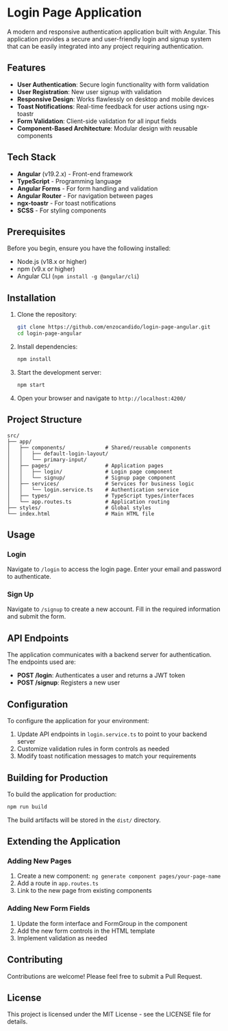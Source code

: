 # Login Page Application

A modern and responsive authentication application built with Angular. This application provides a secure and user-friendly login and signup system that can be easily integrated into any project requiring authentication.

## Features

- **User Authentication**: Secure login functionality with form validation
- **User Registration**: New user signup with validation
- **Responsive Design**: Works flawlessly on desktop and mobile devices
- **Toast Notifications**: Real-time feedback for user actions using ngx-toastr
- **Form Validation**: Client-side validation for all input fields
- **Component-Based Architecture**: Modular design with reusable components

## Tech Stack

- **Angular** (v19.2.x) - Front-end framework
- **TypeScript** - Programming language
- **Angular Forms** - For form handling and validation
- **Angular Router** - For navigation between pages
- **ngx-toastr** - For toast notifications
- **SCSS** - For styling components

## Prerequisites

Before you begin, ensure you have the following installed:

- Node.js (v18.x or higher)
- npm (v9.x or higher)
- Angular CLI (`npm install -g @angular/cli`)

## Installation

1. Clone the repository:

   ```bash
   git clone https://github.com/enzocandido/login-page-angular.git
   cd login-page-angular
   ```

2. Install dependencies:

   ```bash
   npm install
   ```

3. Start the development server:

   ```bash
   npm start
   ```

4. Open your browser and navigate to `http://localhost:4200/`

## Project Structure

```
src/
├── app/
│   ├── components/             # Shared/reusable components
│   │   ├── default-login-layout/
│   │   └── primary-input/
│   ├── pages/                  # Application pages
│   │   ├── login/              # Login page component
│   │   └── signup/             # Signup page component
│   ├── services/               # Services for business logic
│   │   └── login.service.ts    # Authentication service
│   ├── types/                  # TypeScript types/interfaces
│   └── app.routes.ts           # Application routing
├── styles/                     # Global styles
└── index.html                  # Main HTML file
```

## Usage

### Login

Navigate to `/login` to access the login page. Enter your email and password to authenticate.

### Sign Up

Navigate to `/signup` to create a new account. Fill in the required information and submit the form.

## API Endpoints

The application communicates with a backend server for authentication. The endpoints used are:

- **POST /login**: Authenticates a user and returns a JWT token
- **POST /signup**: Registers a new user

## Configuration

To configure the application for your environment:

1. Update API endpoints in `login.service.ts` to point to your backend server
2. Customize validation rules in form controls as needed
3. Modify toast notification messages to match your requirements

## Building for Production

To build the application for production:

```bash
npm run build
```

The build artifacts will be stored in the `dist/` directory.

## Extending the Application

### Adding New Pages

1. Create a new component: `ng generate component pages/your-page-name`
2. Add a route in `app.routes.ts`
3. Link to the new page from existing components

### Adding New Form Fields

1. Update the form interface and FormGroup in the component
2. Add the new form controls in the HTML template
3. Implement validation as needed

## Contributing

Contributions are welcome! Please feel free to submit a Pull Request.

## License

This project is licensed under the MIT License - see the LICENSE file for details.
